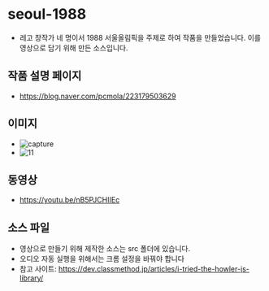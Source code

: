 # seoul-1988

- 레고 창작가 네 명이서 1988 서울올림픽을 주제로 하여 작품을 만들었습니다. 이를 영상으로 담기 위해 만든 소스입니다.

## 작품 설명 페이지

- https://blog.naver.com/pcmola/223179503629

## 이미지

- ![capture](https://github.com/pcmola/seoul-1988/assets/20479087/88cd7a8e-9cb9-40cc-ba20-f61d34516b1b)
- ![11](https://github.com/pcmola/daejeon-is-u/assets/20479087/bbf05c7b-94b6-4f1d-ac54-4cb5a62d6050)

## 동영상

- https://youtu.be/nB5PJCHIIEc

## 소스 파일

- 영상으로 만들기 위해 제작한 소스는 src 폴더에 있습니다.
- 오디오 자동 실행을 위해서는 크롬 설정을 바꿔야 합니다
- 참고 사이트: https://dev.classmethod.jp/articles/i-tried-the-howler-js-library/
